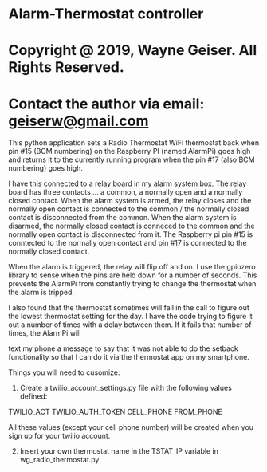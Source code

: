 # Alarm-Thermostat controller

#
# Copyright @ 2019, Wayne Geiser.  All Rights Reserved.

#
# Contact the author via email: geiserw@gmail.com


This python application sets a Radio Thermostat WiFi thermostat back when pin
 #15 (BCM numbering) on the
Raspberry PI (named AlarmPi) goes high and returns it to the currently running
 program when the pin #17
(also BCM numbering) goes high.



I have this connected to a relay board in my alarm system box.  The relay board has three contacts ... a
common, a normally open and a normally closed contact.  When the alarm system 
is armed, the relay closes and
the normally open contact is connected to the common / the normally closed contact is disconnected from the
common.  When the alarm system is disarmed, the normally closed contact is conneced to the common and the
normally open contact is disconnected from it.  The Raspberry pi pin #15 is conntected to the normally open
contact and pin #17 is connected to the normally closed contact.


When the alarm is triggered, the relay will flip off and on.  I use the gpiozero library to sense when the
pins are held down for a number of seconds.  This prevents the AlarmPi from constantly trying to change the
thermostat when the alarm is tripped.


I also found that the thermostat sometimes will fail in the call to figure out the lowest thermostat setting
for the day.  I have the code trying to figure it out a number of times with a delay between them.  If it
fails that number of times, the AlarmPi will 

text my phone a message to say that it was not able to do the
setback functionality so that I can do it via the thermostat app on my smartphone.

Things you will need to cusomize:

1. Create a twilio_account_settings.py file with the following values defined:

TWILIO_ACT
TWILIO_AUTH_TOKEN
CELL_PHONE
FROM_PHONE

All these values (except your cell phone number) will be created when you sign up for your twilio account.

2. Insert your own thermostat name in the TSTAT_IP variable in wg_radio_thermostat.py
